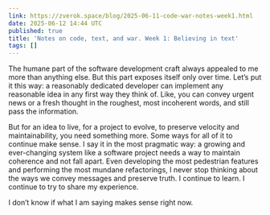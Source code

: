 ```yaml
---
link: https://zverok.space/blog/2025-06-11-code-war-notes-week1.html
date: 2025-06-12 14:44 UTC
published: true
title: 'Notes on code, text, and war. Week 1: Believing in text'
tags: []
---
```


The humane part of the software development craft always appealed to me more than anything else. But this part exposes itself only over time. Let’s put it this way: a reasonably dedicated developer can implement any reasonable idea in any first way they think of. Like, you can convey urgent news or a fresh thought in the roughest, most incoherent words, and still pass the information.

But for an idea to live, for a project to evolve, to preserve velocity and maintainability, you need something more. Some ways for all of it to continue make sense. I say it in the most pragmatic way: a growing and ever-changing system like a software project needs a way to maintain coherence and not fall apart. Even developing the most pedestrian features and performing the most mundane refactorings, I never stop thinking about the ways we convey messages and preserve truth. I continue to learn. I continue to try to share my experience.

I don’t know if what I am saying makes sense right now.
